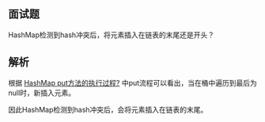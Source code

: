 ## 面试题

HashMap检测到hash冲突后，将元素插入在链表的末尾还是开头？  

## 解析

根据 [HashMap put方法的执行过程?](./hashmap-put.md) 中put流程可以看出，当在桶中遍历到最后为null时，新插入元素。

因此HashMap检测到hash冲突后，会将元素插入在链表的末尾。
